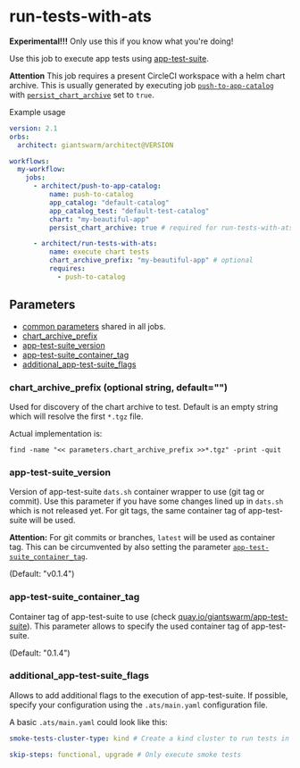 # run-tests-with-ats

**Experimental!!!** Only use this if you know what you're doing!

Use this job to execute app tests using [app-test-suite](https://github.com/giantswarm/app-test-suite).

**Attention** This job requires a present CircleCI workspace with a helm chart archive.
This is usually generated by executing job [`push-to-app-catalog`](./push-to-app-catalog.md) with [`persist_chart_archive`](./push-to-app-catalog.md#persist_chart_archive-boolean-defaultfalse) set to `true`.

Example usage

```yaml
version: 2.1
orbs:
  architect: giantswarm/architect@VERSION

workflows:
  my-workflow:
    jobs:
      - architect/push-to-app-catalog:
          name: push-to-catalog
          app_catalog: "default-catalog"
          app_catalog_test: "default-test-catalog"
          chart: "my-beautiful-app"
          persist_chart_archive: true # required for run-tests-with-ats

      - architect/run-tests-with-ats:
          name: execute chart tests
          chart_archive_prefix: "my-beautiful-app" # optional
          requires:
            - push-to-catalog
```

## Parameters

- [common parameters](common.md#parameters) shared in all jobs.
- [chart_archive_prefix](#chart_archive_prefix-optional-string-default)
- [app-test-suite_version](#app-test-suite_version)
- [app-test-suite_container_tag](#app-test-suite_container_tag)
- [additional_app-test-suite_flags](#additional_app-test-suite_flags)

### chart_archive_prefix (optional string, default="")

Used for discovery of the chart archive to test. Default is an empty string which will resolve the first `*.tgz` file.

Actual implementation is:

```
find -name "<< parameters.chart_archive_prefix >>*.tgz" -print -quit
```

### app-test-suite_version

Version of app-test-suite `dats.sh` container wrapper to use (git tag or commit).
Use this parameter if you have some changes lined up in `dats.sh` which is not released yet.
For git tags, the same container tag of app-test-suite will be used.

**Attention:** For git commits or branches, `latest` will be used as container tag.
This can be circumvented by also setting the parameter [`app-test-suite_container_tag`](#app-test-suite_container_tag).

(Default: "v0.1.4")

### app-test-suite_container_tag

Container tag of app-test-suite to use (check [quay.io/giantswarm/app-test-suite](https://quay.io/giantswarm/app-test-suite)).
This parameter allows to specify the used container tag of app-test-suite.

(Default: "0.1.4")

### additional_app-test-suite_flags

Allows to add additional flags to the execution of app-test-suite.
If possible, specify your configuration using the `.ats/main.yaml` configuration file.

A basic `.ats/main.yaml` could look like this:

```yaml
smoke-tests-cluster-type: kind # Create a kind cluster to run tests in

skip-steps: functional, upgrade # Only execute smoke tests
````
